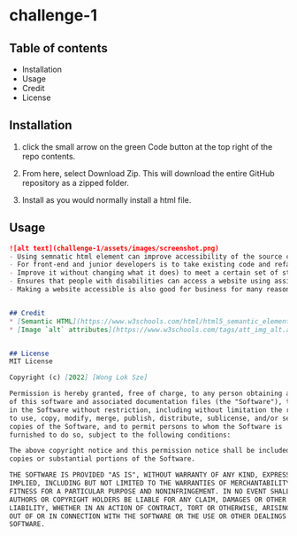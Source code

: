 # challenge-1

## Table of contents


- Installation
- Usage
- Credit
- License

## Installation

1. click the small arrow on the green Code button at the top right of the repo contents. 

2. From here, select Download Zip. This will download the entire GitHub repository as a zipped folder. 

3. Install as you would normally install a html file.

## Usage
```md
![alt text](challenge-1/assets/images/screenshot.png)
- Using semnatic html element can improve accessibility of the source code. 
- For front-end and junior developers is to take existing code and refactor it 
- Improve it without changing what it does) to meet a certain set of standards or implement a new technology
- Ensures that people with disabilities can access a website using assistive technologies such as video captions, screen readers, and braille keyboards.
- Making a website accessible is also good for business for many reasons, one of them being that accessible sites are better positioned in search engines like Google


## Credit
* [Semantic HTML](https://www.w3schools.com/html/html5_semantic_elements.asp)
* [Image `alt` attributes](https://www.w3schools.com/tags/att_img_alt.asp)


## License
MIT License

Copyright (c) [2022] [Wong Lok Sze]

Permission is hereby granted, free of charge, to any person obtaining a copy
of this software and associated documentation files (the "Software"), to deal
in the Software without restriction, including without limitation the rights
to use, copy, modify, merge, publish, distribute, sublicense, and/or sell
copies of the Software, and to permit persons to whom the Software is
furnished to do so, subject to the following conditions:

The above copyright notice and this permission notice shall be included in all
copies or substantial portions of the Software.

THE SOFTWARE IS PROVIDED "AS IS", WITHOUT WARRANTY OF ANY KIND, EXPRESS OR
IMPLIED, INCLUDING BUT NOT LIMITED TO THE WARRANTIES OF MERCHANTABILITY,
FITNESS FOR A PARTICULAR PURPOSE AND NONINFRINGEMENT. IN NO EVENT SHALL THE
AUTHORS OR COPYRIGHT HOLDERS BE LIABLE FOR ANY CLAIM, DAMAGES OR OTHER
LIABILITY, WHETHER IN AN ACTION OF CONTRACT, TORT OR OTHERWISE, ARISING FROM,
OUT OF OR IN CONNECTION WITH THE SOFTWARE OR THE USE OR OTHER DEALINGS IN THE
SOFTWARE.